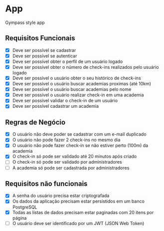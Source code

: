 # App 

Gympass style app 

## Requisitos Funcionais 

- [x] Deve ser possível se cadastrar
- [x] Deve ser possível se autenticar   
- [x] Deve ser possível obter o perfil de um usuário logado
- [x] Deve ser possível obter o número de check-ins realizados pelo usuário logado   
- [x] Deve ser possível o usuário obter o seu histórico de check-ins 
- [x] Deve ser possível o usuário buscar academias proximas (até 10km)  
- [x] Deve ser possível o usuário buscar academias pelo nome 
- [x] Deve ser possível o usuário realizar check-in em uma academia 
- [x] Deve ser possível validar o check-in de um usuário
- [x] Deve ser possível cadastrar um academia  

## Regras de Negócio 

- [x] O usuário não deve poder se cadastrar com um e-mail duplicado
- [x] O usuário não pode fazer 2 check-ins no mesmo dia
- [x] O usuário não pode fazer check-in se não estiver perto (100m) da academia
- [x] O check-in só pode ser validado até 20 minutos após criado
- [ ] O check-in só pode ser validado por administradores
- [ ] A academia só pode ser cadastrada por administradores

## Requisitos não funcionais

- [x] A senha do usuário precisa estar criptografada
- [x] Os dados da aplicação precisam estar persistidos em um banco PostgreSQL
- [x] Todas as listas de dados precisam estar paginadas com 20 itens por página
- [ ] O usuário deve ser identificado por um JWT (JSON Web Token)